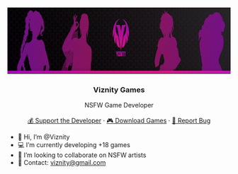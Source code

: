 <!-- PROJECT LOGO -->
<br />
<p align="center">
  <a href="https://github.com/Viznity/">
    <img src="img/banner.jpg" alt="Game Thumbnail" width="1280" height="150">
  </a>

  <h3 align="center">Viznity Games</h3>

  <p align="center">
    NSFW Game Developer
    <br />
	<br />
	<a href="https://patreon.com/Viznity">💰 Support the Developer</a>
    ·
	<a href="https://viznity.itch.io">🎮 Download Games</a>
    ·
    <a href="https://www.patreon.com/posts/feedback-section-36185082">🔴 Report Bug</a>
  </p>


- 🌸 Hi, I’m @Viznity
- 💻 I’m currently developing +18 games
- 💜 I’m looking to collaborate on NSFW artists
- 📧 Contact: viznity@gmail.com

</p>

<!---
Viznity/Viznity is a ✨ special ✨ repository because its `README.md` (this file) appears on your GitHub profile.
You can click the Preview link to take a look at your changes.
--->
